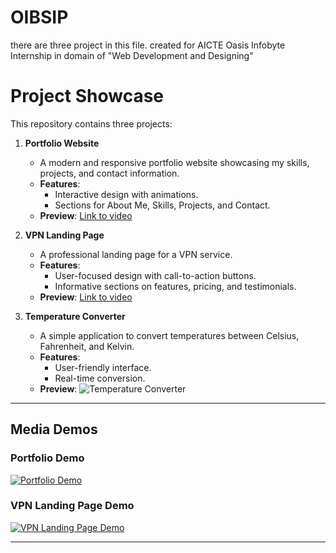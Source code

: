 # OIBSIP
there are three project in this file. created for AICTE Oasis Infobyte Internship in domain of "Web Development and Designing" 


# Project Showcase

This repository contains three projects:

1. **Portfolio Website**
   - A modern and responsive portfolio website showcasing my skills, projects, and contact information.
   - **Features**:
     - Interactive design with animations.
     - Sections for About Me, Skills, Projects, and Contact.
   - **Preview**: [Link to video](#portfolio-demo)

2. **VPN Landing Page**
   - A professional landing page for a VPN service.
   - **Features**:
     - User-focused design with call-to-action buttons.
     - Informative sections on features, pricing, and testimonials.
   - **Preview**: [Link to video](#vpn-landing-page-demo)

3. **Temperature Converter**
   - A simple application to convert temperatures between Celsius, Fahrenheit, and Kelvin.
   - **Features**:
     - User-friendly interface.
     - Real-time conversion.
   - **Preview**:
     ![Temperature Converter](images/converter.png)

---

## Media Demos

### Portfolio Demo
[![Portfolio Demo](https://img.youtube.com/vi/<VIDEO_ID>/0.jpg)](videos/portfolio-demo.mp4)

### VPN Landing Page Demo
[![VPN Landing Page Demo](https://img.youtube.com/vi/<VIDEO_ID>/0.jpg)](videos/vpn-landing-page-demo.mp4)

---
